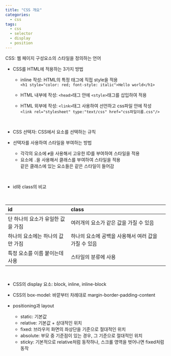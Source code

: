 ```yaml
---
title: "CSS 개요"
categories:
  - css
tags:
  - css
  - selector
  - display
  - position
---
```


CSS: 웹 페이지 구성요소의 스타일을 정의하는 언어  
- CSS를 HTML에 적용하는 3가지 방법  
  + inline 작성: HTML의 특정 태그에 직접 style을 적용  
`<h1 style="color: red; font-style: italic">Hello world</h1>`  
  + HTML 내부에 작성: `<head>`태그 안에 `<style>`태그를 삽입하여 적용  

  + HTML 외부에 작성: `<link>`태그 사용하여 선언하고 css파일 안에 작성  
`<link rel="stylesheet" type:"text/css" href="css파일이름.css"/>`  
<br>

- CSS 선택자: CSS에서 요소를 선택하는 규칙  

- 선택자를 사용하여 스타일을 부여하는 방법  
  + 각각의 요소에 `#`을 사용해서 고유한 ID를 부여하여 스타일을 적용  
  + 요소에 `.`을 사용해서 클래스를 부여하여 스타일을 적용  
  같은 클래스에 있는 요소들은 같은 스타일이 들어감  
<br>

- id와 class의 비교  
<br>  

| id | class |  
|:---|:---|  
| 단 하나의 요소가 유일한 값을 가짐 | 여러개의 요소가 같은 값을 가질 수 있음 |  
| 하나의 요소에는 하나의 값만 가짐 | 하나의 요소에 공백을 사용해서 여러 값을 가질 수 있음 |  
| 특정 요소를 이름 붙이는데 사용 | 스타일의 분류에 사용 |  


<br>
  
- CSS의 display 요소: block, inline, inline-block  

- CSS의 box-model: 바깥부터 차례대로 margin-border-padding-content  

- positioning과 layout  
  + static: 기본값  
  + relative: 기본값 + 상대적인 위치  
  + fixed: 브라우저 화면의 좌상단을 기준으로 절대적인 위치  
  + absolute: 부모 중 기준점이 있는 경우, 그 기준으로 절대적인 위치  
  + sticky: 기본적으로 relative처럼 동작하나, 스크롤 영역을 벗어나면 fixed처럼 동작
